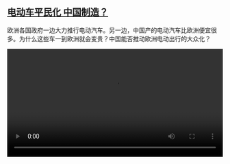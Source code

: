 <!--1693646224000-->
[电动车平民化 中国制造？](https://www.dw.com/zh/%E7%94%B5%E5%8A%A8%E8%BD%A6%E5%B9%B3%E6%B0%91%E5%8C%96%20%E4%B8%AD%E5%9B%BD%E5%88%B6%E9%80%A0%EF%BC%9F/a-66698090)
------

<p>欧洲各国政府一边大力推行电动汽车。另一边，中国产的电动汽车比欧洲便宜很多。为什么这些车一到欧洲就会变贵？中国能否推动欧洲电动出行的大众化？</small></p><video src="https://tvdownloaddw-a.akamaihd.net/dwtv_video/flv/vdt_zh/2023/bchi230901_001_ecarneuwide_01r_AVC_480x270.mp4" controls style="width:100%"></video>
